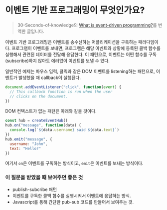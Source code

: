 # 이벤트 기반 프로그래밍이 무엇인가요?
> 30-Seconds-of-knowledge의 [What is event-driven programming?](https://github.com/30-seconds/30-seconds-of-interviews/blob/master/questions/event-driven-programming.md)를 번역한 글입니다.

이벤트 기반 프로그래밍은 이벤트를 송수신하는 어플리케이션을 구축하는 패러다임이다. 프로그램이 이벤트를 보내면, 프로그램은 해당 이벤트와 상황에 등록된 콜백 함수를 실행해서 관련된 데이터를 전달해 응답한다. 이 패턴으로, 이벤트는 어떤 함수를 구독(subscribe)하지 않아도 에러없이 이벤트를 보낼 수 있다. 

일반적인 예제는 마우스 입력, 클릭과 같은 DOM 이벤트를 listening하는 패턴으로, 이벤트가 발생했을 때 callback이 실행된다.

```javascript
document.addEventListener("click", function(event) {
  // This callback function is run when the user
  // clicks on the document.
})
```

DOM 컨텍스트가 없는 패턴은 아래와 같을 것이다. 

```javascript
const hub = createEventHub()
hub.on("message", function(data) {
  console.log(`${data.username} said ${data.text}`)
})
hub.emit("message", {
  username: "John",
  text: "Hello?"
})
```

여기서 `on`은 이벤트를 구독하는 방식이고, `emit`은 이벤트를 보내는 방식이다. 

### 이 질문을 받았을 때 보여주면 좋은 것
- publish-subcribe 패턴
- 이벤트를 구독한 콜백 함수를 실행시켜서 이벤트에 응답하는 방식. 
- Javascript를 통해 간단한 pub-sub 코드를 만들어서 보여주는 것.

